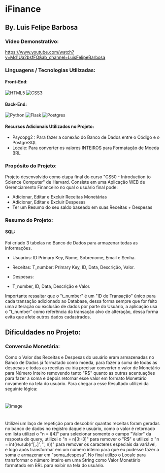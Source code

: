 # iFinance
## By. Luis Felipe Barbosa

### Vídeo Demonstrativo: 
https://www.youtube.com/watch?v=Md1Ua2bsfFQ&ab_channel=LuisFelipeBarbosa

### Linguagens / Tecnologias Utilizadas:
#### Front-End:
![HTML5](https://img.shields.io/badge/html5-%23E34F26.svg?style=for-the-badge&logo=html5&logoColor=white)
![CSS3](https://img.shields.io/badge/css3-%231572B6.svg?style=for-the-badge&logo=css3&logoColor=white)

#### Back-End:
![Python](https://img.shields.io/badge/python-3670A0?style=for-the-badge&logo=python&logoColor=ffdd54)
![Flask](https://img.shields.io/badge/flask-%23000.svg?style=for-the-badge&logo=flask&logoColor=white)
![Postgres](https://img.shields.io/badge/postgres-%23316192.svg?style=for-the-badge&logo=postgresql&logoColor=white)

#### Recursos Adicionais Utilizados no Projeto:
  - Psycopg2 : Para fazer a conexão do Banco de Dados entre o Código e o PostgreSQL
  - Locale: Para converter os valores INTEIROS para Formatação de Moeda BRL

### Propósito do Projeto:
Projeto desenvolvido como etapa final do curso "CS50 - Introduction to Science Computer" de Harvard.
Consiste em uma Aplicação WEB de Gerenciamento Financeiro no qual o usuário final pode:
  - Adicionar, Editar e Excluir Receitas Monetárias
  - Adicionar, Editar e Excluir Despesas
  - Ter um Resumo do seu saldo baseado em suas Receitas + Despesas
  
### Resumo do Projeto:
#### SQL:
Foi criado 3 tabelas no Banco de Dados para armazenar todas as informações.

- Usuarios:
ID Primary Key, Nome, Sobrenome, Email e Senha.

- Receitas:
T_number: Primary Key, ID, Data, Descrição, Valor.

- Despesas:
- T_number, ID, Data, Descrição e Valor.

Importante ressaltar que o "t_number" é um "ID de Transação" único para cada transação adicionado ao Database, dessa forma sempre que for feito uma alteração ou exclusão de dados por parte do Usuário, a aplicação usa o "t_number" como referência da transação alvo de alteração, dessa forma evita que afete outros dados cadastrados.
  
## Dificuldades no Projeto:

### Conversão Monetária:
  Como o Valor das Receitas e Despesas do usuário eram armazenadas no Banco de Dados já formatado como moeda, para fazer a soma de todas as despesas e todas as receitas
  eu iria precisar converter o valor de Monetário para Número Inteiro removendo tanto "R$" quanto as outras acentuações para fazer a soma e depois retornar esse valor em
  formato Monetário novamente na tela do usuário.
  Para chegar a esse Resultado utilizei da seguinte lógica:
  #
  ![image](https://user-images.githubusercontent.com/91026386/222460083-4a56abb2-b2e4-42c7-a683-a45a40ae83f2.png)
  #
  
  Utilizei um laço de repetição para descobrir quantas receitas foram geradas no banco de dados no registro daquele usuário, como o valor é retornado em lista utilizei
  o "n = i[4]" para selecionar somente o campo "Valor" da resposta do query, utilizei o "n = n[3:-3]" para remover o "R$" e utilizei o "n = int(re.sub(r'[,.]', '', n))" para remover os caracteres especiais da variável, e logo após transformar em um número inteiro para que eu pudesse fazer a soma e armazenar em "soma_despesa".
  No final utilizo o Locale para transformar o número inteiro em uma String como Valor Monetário formatado em BRL para exibir na tela do usuário.

